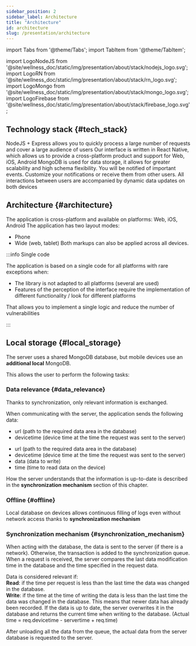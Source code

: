 ```yaml
---
sidebar_position: 2
sidebar_label: Architecture
title: "Architecture"
id: architecture
slug: /presentation/architecture
---
```


import Tabs from '@theme/Tabs';
import TabItem from '@theme/TabItem';

import LogoNodeJS from '@site/wellness_doc/static/img/presentation/about/stack/nodejs_logo.svg';
import LogoRN from '@site/wellness_doc/static/img/presentation/about/stack/rn_logo.svg';
import LogoMongo from '@site/wellness_doc/static/img/presentation/about/stack/mongo_logo.svg';
import LogoFirebase from '@site/wellness_doc/static/img/presentation/about/stack/firebase_logo.svg';

## Technology stack {#tech_stack}

<Tabs>
  <TabItem value="1" label="NodeJS" default style={{display: 'flex'}}>
    <LogoNodeJS className="blackSvgIcon"  style={{width: "10%",height: '100%',marginRight: 20, float: 'left'}}/>
    NodeJS + Express allows you to quickly process a large number of requests and cover a large audience of users
  </TabItem>
  <TabItem value="2" label="React Native">
    <LogoRN className="blackSvgIcon"  style={{width: "10%",height: '100%',marginRight: 20, float: 'left'}}/>
    Our interface is written in React Native, which allows us to provide a cross-platform product and support for Web, iOS, Android
  </TabItem>
  <TabItem value="3" label="MongoDB">
    <LogoMongo className="blackSvgIcon"  style={{width: "10%",height: '100%',marginRight: 20, float: 'left'}}/>
    MongoDB is used for data storage, it allows for greater scalability and high schema flexibility.
  </TabItem>
  <TabItem value="4" label="Firebase">
    <LogoFirebase className="blackSvgIcon"  style={{width: "10%",height: '100%',marginRight: 20, float: 'left'}}/>
    You will be notified of important events. Customize your notifications or receive them from other users. All interactions between users are accompanied by dynamic data updates on both devices
  </TabItem>
</Tabs>

## Architecture {#architecture}

The application is cross-platform and available on platforms: Web, iOS, Android
The application has two layout modes:

- Phone
- Wide (web, tablet)
  Both markups can also be applied across all devices.

:::info Single code

The application is based on a single code for all platforms with rare exceptions when:

- The library is not adapted to all platforms (several are used)
- Features of the perception of the interface require the implementation of different functionality / look for different platforms

That allows you to implement a single logic and reduce the number of vulnerabilities

:::

## Local storage {#local_storage}

The server uses a shared MongoDB database, but mobile devices use an **additional local** MongoDB.

This allows the user to perform the following tasks:

### Data relevance {#data_relevance}

Thanks to synchronization, only relevant information is exchanged.

When communicating with the server, the application sends the following data:

<Tabs>
  <TabItem value="1" label="Read" default>
  <ul>
    <li>url (path to the required data area in the database)</li>
    <li>devicetime (device time at the time the request was sent to the server)</li>
  </ul>
  </TabItem>
  <TabItem value="2" label="Write">
  <ul>
    <li>url (path to the required data area in the database)</li>
    <li>devicetime (device time at the time the request was sent to the server)</li>
    <li>data (data to write)</li>
    <li>time (time to read data on the device)</li>
  </ul>
  </TabItem>
</Tabs>

How the server understands that the information is up-to-date is described in the **synchronization mechanism** section of this chapter.

### Offline {#offline}

Local database on devices allows continuous filling of logs even without network access thanks to **synchronization mechanism**

### Synchronization mechanism {#synchronization_mechanism}

When acting with the database, the data is sent to the server (if there is a network). Otherwise, the transaction is added to the synchronization queue. When a request is received, the server compares the last data modification time in the database and the time specified in the request data.

Data is considered relevant if:  
**Read**: if the time per request is less than the last time the data was changed in the database.  
**Write**: if the time at the time of writing the data is less than the last time the data was changed in the database. This means that newer data has already been recorded. If the data is up to date, the server overwrites it in the database and returns the current time when writing to the database. (Actual time = req.devicetime - servertime + req.time)

After unloading all the data from the queue, the actual data from the server database is requested to the server.
